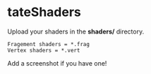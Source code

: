 # tateShaders

Upload your shaders in the **shaders/** directory.

```
Fragement shaders = *.frag  
Vertex shaders = *.vert
```

Add a screenshot if you have one!
